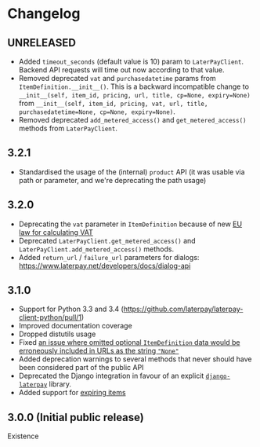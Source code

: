 # Changelog

## UNRELEASED

* Added `timeout_seconds` (default value is 10) param to `LaterPayClient`. Backend API requests will time out now according to that value.
* Removed deprecated `vat` and `purchasedatetime` params from `ItemDefinition.__init__()`. This is a backward incompatible change to `__init__(self, item_id, pricing, url, title, cp=None, expiry=None)` from `__init__(self, item_id, pricing, vat, url, title, purchasedatetime=None, cp=None, expiry=None)`.
* Removed deprecated `add_metered_access()` and `get_metered_access()` methods from `LaterPayClient`.


## 3.2.1

* Standardised the usage of the (internal) `product` API (it was usable via path or parameter, and we're deprecating the path usage)

## 3.2.0

* Deprecating the `vat` parameter in `ItemDefinition` because of new [EU law for calculating VAT](http://eur-lex.europa.eu/legal-content/EN/TXT/PDF/?uri=CELEX:32006L0112&from=DE)
* Deprecated `LaterPayClient.get_metered_access()` and `LaterPayClient.add_metered_access()` methods.
* Added `return_url` / `failure_url` parameters for dialogs: https://www.laterpay.net/developers/docs/dialog-api

## 3.1.0

* Support for Python 3.3 and 3.4 (https://github.com/laterpay/laterpay-client-python/pull/1)
* Improved documentation coverage
* Dropped distutils usage
* Fixed [an issue where omitted optional `ItemDefinition` data would be erroneously included in URLs as the string `"None"`](https://github.com/laterpay/laterpay-client-python/pull/19)
* Added deprecation warnings to several methods that never should have been considered part of the public API
* Deprecated the Django integration in favour of an explicit [`django-laterpay`](https://github.com/laterpay/django-laterpay) library.
* Added support for [expiring items](https://laterpay.net/developers/docs/dialog-api)

## 3.0.0 (Initial public release)

Existence
